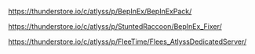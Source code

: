 https://thunderstore.io/c/atlyss/p/BepInEx/BepInExPack/

https://thunderstore.io/c/atlyss/p/StuntedRaccoon/BepInEx_Fixer/

https://thunderstore.io/c/atlyss/p/FleeTime/Flees_AtlyssDedicatedServer/
